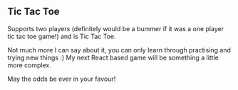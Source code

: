 ## Tic Tac Toe

Supports two players (definitely would be a bummer if it was a one player tic tac toe game!) and is Tic Tac Toe.

Not much more I can say about it, you can only learn through practising and trying new things :) My next React based game will be something a little more complex.

May the odds be ever in your favour!

